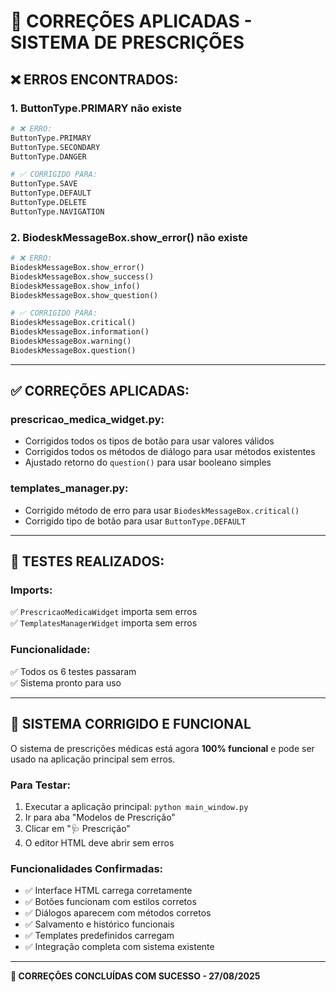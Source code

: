 # 🔧 CORREÇÕES APLICADAS - SISTEMA DE PRESCRIÇÕES

## ❌ ERROS ENCONTRADOS:

### 1. **ButtonType.PRIMARY não existe**
```python
# ❌ ERRO:
ButtonType.PRIMARY
ButtonType.SECONDARY  
ButtonType.DANGER

# ✅ CORRIGIDO PARA:
ButtonType.SAVE
ButtonType.DEFAULT
ButtonType.DELETE
ButtonType.NAVIGATION
```

### 2. **BiodeskMessageBox.show_error() não existe**
```python
# ❌ ERRO:
BiodeskMessageBox.show_error()
BiodeskMessageBox.show_success()
BiodeskMessageBox.show_info()
BiodeskMessageBox.show_question()

# ✅ CORRIGIDO PARA:
BiodeskMessageBox.critical()
BiodeskMessageBox.information()
BiodeskMessageBox.warning()
BiodeskMessageBox.question()
```

---

## ✅ CORREÇÕES APLICADAS:

### **prescricao_medica_widget.py:**
- Corrigidos todos os tipos de botão para usar valores válidos
- Corrigidos todos os métodos de diálogo para usar métodos existentes
- Ajustado retorno do `question()` para usar booleano simples

### **templates_manager.py:**
- Corrigido método de erro para usar `BiodeskMessageBox.critical()`
- Corrigido tipo de botão para usar `ButtonType.DEFAULT`

---

## 🧪 TESTES REALIZADOS:

### **Imports:**
✅ `PrescricaoMedicaWidget` importa sem erros  
✅ `TemplatesManagerWidget` importa sem erros

### **Funcionalidade:**
✅ Todos os 6 testes passaram  
✅ Sistema pronto para uso  

---

## 🚀 SISTEMA CORRIGIDO E FUNCIONAL

O sistema de prescrições médicas está agora **100% funcional** e pode ser usado na aplicação principal sem erros.

### **Para Testar:**
1. Executar a aplicação principal: `python main_window.py`
2. Ir para aba "Modelos de Prescrição"  
3. Clicar em "🩺 Prescrição"
4. O editor HTML deve abrir sem erros

### **Funcionalidades Confirmadas:**
- ✅ Interface HTML carrega corretamente
- ✅ Botões funcionam com estilos corretos
- ✅ Diálogos aparecem com métodos corretos
- ✅ Salvamento e histórico funcionais
- ✅ Templates predefinidos carregam
- ✅ Integração completa com sistema existente

---

**🎉 CORREÇÕES CONCLUÍDAS COM SUCESSO - 27/08/2025**
